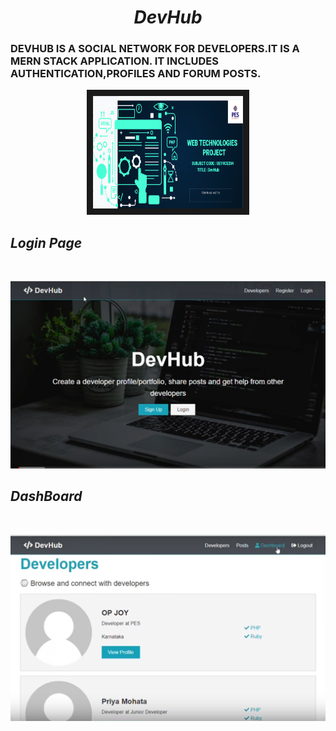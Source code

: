 <H1 align='center'><i>DevHub</i></h1>
<h3>DEVHUB  IS A SOCIAL NETWORK FOR DEVELOPERS.IT IS A MERN STACK APPLICATION.
IT INCLUDES AUTHENTICATION,PROFILES AND FORUM POSTS.</h3>
<p align='center'>
<a href="https://youtu.be/w42kKqel4mY" target="_blank"><img src="client/webtech.png"
alt="IMAGE ALT TEXT HERE" width="240px" height="180px" border="10" /></a>
 </p>
<h2><i>Login Page</i></h2><br/>
<p align="center">
    <img src="client/login.png" />
    <br/>
 </p>
 
 <h2><i> DashBoard </i></h2><br/>
 <p align='center'>
     <img src="client/dash.png"/>
     <br/>
 </p>
